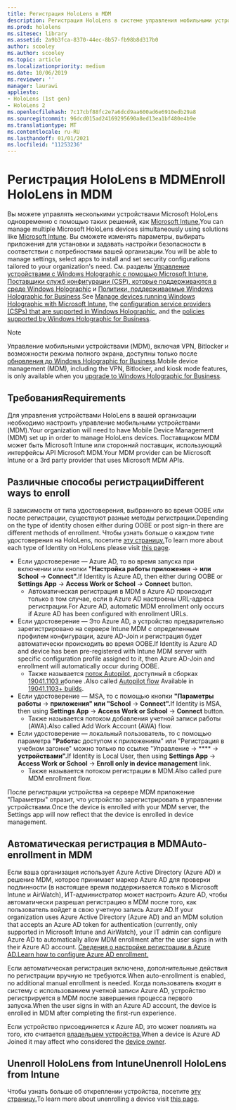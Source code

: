 ```yaml
---
title: Регистрация HoloLens в MDM
description: Регистрация HoloLens в системе управления мобильными устройствами (MDM) для упрощения управления несколькими устройствами.
ms.prod: hololens
ms.sitesec: library
ms.assetid: 2a9b3fca-8370-44ec-8b57-fb98b8d317b0
author: scooley
ms.author: scooley
ms.topic: article
ms.localizationpriority: medium
ms.date: 10/06/2019
ms.reviewer: ''
manager: laurawi
appliesto:
- HoloLens (1st gen)
- HoloLens 2
ms.openlocfilehash: 7c17cbf88fc2e7a6dcd9aa600ad6e6910edb29a8
ms.sourcegitcommit: 96dcd015ad24169295690a8ed13ea1bf480e4b9e
ms.translationtype: MT
ms.contentlocale: ru-RU
ms.lasthandoff: 01/01/2021
ms.locfileid: "11253236"
---
```

# <span data-ttu-id="7af94-103">Регистрация HoloLens в MDM</span><span class="sxs-lookup"><span data-stu-id="7af94-103">Enroll HoloLens in MDM</span></span>

<span data-ttu-id="7af94-104">Вы можете управлять несколькими устройствами Microsoft HoloLens одновременно с помощью таких решений, как [Microsoft Intune.](https://docs.microsoft.com/intune/windows-holographic-for-business)</span><span class="sxs-lookup"><span data-stu-id="7af94-104">You can manage multiple Microsoft HoloLens devices simultaneously using solutions like [Microsoft Intune](https://docs.microsoft.com/intune/windows-holographic-for-business).</span></span> <span data-ttu-id="7af94-105">Вы сможете изменять параметры, выбирать приложения для установки и задавать настройки безопасности в соответствии с потребностями вашей организации.</span><span class="sxs-lookup"><span data-stu-id="7af94-105">You will be able to manage settings, select apps to install and set security configurations tailored to your organization's need.</span></span> <span data-ttu-id="7af94-106">См. разделы [Управление устройствами с Windows Holographic с помощью Microsoft Intune](https://docs.microsoft.com/intune/windows-holographic-for-business), [Поставщики служб конфигурации (CSP), которые поддерживаются в среде Windows Holographic](https://msdn.microsoft.com/windows/hardware/commercialize/customize/mdm/configuration-service-provider-reference#hololens) и [Политики, поддерживаемые Windows Holographic for Business](https://msdn.microsoft.com/windows/hardware/commercialize/customize/mdm/policy-configuration-service-provider#hololenspolicies).</span><span class="sxs-lookup"><span data-stu-id="7af94-106">See [Manage devices running Windows Holographic with Microsoft Intune](https://docs.microsoft.com/intune/windows-holographic-for-business), the [configuration service providers (CSPs) that are supported in Windows Holographic](https://msdn.microsoft.com/windows/hardware/commercialize/customize/mdm/configuration-service-provider-reference#hololens), and the [policies supported by Windows Holographic for Business](https://msdn.microsoft.com/windows/hardware/commercialize/customize/mdm/policy-configuration-service-provider#hololenspolicies).</span></span>

> [!NOTE]
> <span data-ttu-id="7af94-107">Управление мобильными устройствами (MDM), включая VPN, Bitlocker и возможности режима полного экрана, доступны только после [обновления до Windows Holographic for Business](hololens1-upgrade-enterprise.md).</span><span class="sxs-lookup"><span data-stu-id="7af94-107">Mobile device management (MDM), including the VPN, Bitlocker, and kiosk mode features, is only available when you [upgrade to Windows Holographic for Business](hololens1-upgrade-enterprise.md).</span></span>

## <span data-ttu-id="7af94-108">Требования</span><span class="sxs-lookup"><span data-stu-id="7af94-108">Requirements</span></span>

 <span data-ttu-id="7af94-109">Для управления устройствами HoloLens в вашей организации необходимо настроить управление мобильными устройствами (MDM).</span><span class="sxs-lookup"><span data-stu-id="7af94-109">Your organization will need to have Mobile Device Management (MDM) set up in order to manage HoloLens devices.</span></span> <span data-ttu-id="7af94-110">Поставщиком MDM может быть Microsoft Intune или сторонний поставщик, использующий интерфейсы API Microsoft MDM.</span><span class="sxs-lookup"><span data-stu-id="7af94-110">Your MDM provider can be Microsoft Intune or a 3rd party provider that uses Microsoft MDM APIs.</span></span>
 
## <span data-ttu-id="7af94-111">Различные способы регистрации</span><span class="sxs-lookup"><span data-stu-id="7af94-111">Different ways to enroll</span></span>

<span data-ttu-id="7af94-112">В зависимости от типа удостоверения, выбранного во время OOBE или после регистрации, существуют разные методы регистрации.</span><span class="sxs-lookup"><span data-stu-id="7af94-112">Depending on the type of identity chosen either during OOBE or post sign-in there are different methods of enrollment.</span></span> <span data-ttu-id="7af94-113">Чтобы узнать больше о каждом типе удостоверения на HoloLens, посетите [эту страницу.](hololens-identity.md)</span><span class="sxs-lookup"><span data-stu-id="7af94-113">To learn more about each type of Identity on HoloLens please visit [this page](hololens-identity.md).</span></span>

- <span data-ttu-id="7af94-114">Если удостоверение — Azure AD, то во время запуска при включении или кнопки **"Настройка работы приложения**  ->  **или School**  ->  **Connect".**</span><span class="sxs-lookup"><span data-stu-id="7af94-114">If Identity is Azure AD, then either during OOBE or **Settings App** -> **Access Work or School** -> **Connect** button.</span></span>
    - <span data-ttu-id="7af94-115">Автоматическая регистрация в MDM в Azure AD происходит только в том случае, если в Azure AD настроены URL-адреса регистрации.</span><span class="sxs-lookup"><span data-stu-id="7af94-115">For Azure AD, automatic MDM enrollment only occurs if Azure AD has been configured with enrollment URLs.</span></span>
- <span data-ttu-id="7af94-116">Если удостоверение — Это Azure AD, а устройство предварительно зарегистрировано на сервере Intune MDM с определенным профилем конфигурации, azure AD-Join и регистрация будет автоматически происходить во время OOBE.</span><span class="sxs-lookup"><span data-stu-id="7af94-116">If Identity is Azure AD and device has been pre-registered with Intune MDM server with specific configuration profile assigned to it, then Azure AD-Join and enrollment will automatically occur during OOBE.</span></span>
    - <span data-ttu-id="7af94-117">Также называется [поток Autopilot,](hololens2-autopilot.md) доступный в сборках [19041.1103 и](hololens-release-notes.md#windows-holographic-version-2004)более .</span><span class="sxs-lookup"><span data-stu-id="7af94-117">Also called [Autopilot flow](hololens2-autopilot.md) Available in [19041.1103+ builds](hololens-release-notes.md#windows-holographic-version-2004).</span></span>
- <span data-ttu-id="7af94-118">Если удостоверение — MSA, то с помощью кнопки **"Параметры работы**  ->  **приложения" или "School**  ->  **Connect".**</span><span class="sxs-lookup"><span data-stu-id="7af94-118">If Identity is MSA, then using **Settings App** -> **Access Work or School** -> **Connect** button.</span></span>
    - <span data-ttu-id="7af94-119">Также называется потоком добавления учетной записи работы (AWA).</span><span class="sxs-lookup"><span data-stu-id="7af94-119">Also called Add Work Account (AWA) flow.</span></span>
- <span data-ttu-id="7af94-120">Если удостоверение — локальный пользователь, то с помощью параметра **"Работа**с доступом к приложениям" или "Регистрация в учебном загонке" можно только по ссылке "Управление  ->  \*\*\*\*  ->  **устройствами".**</span><span class="sxs-lookup"><span data-stu-id="7af94-120">If Identity is Local User, then using **Settings App** -> **Access Work or School** -> **Enroll only in device management** link.</span></span>
    - <span data-ttu-id="7af94-121">Также называется потоком регистрации в MDM.</span><span class="sxs-lookup"><span data-stu-id="7af94-121">Also called pure MDM enrollment flow.</span></span>

<span data-ttu-id="7af94-122">После регистрации устройства на сервере MDM приложение "Параметры" отразит, что устройство зарегистрировать в управлении устройствами.</span><span class="sxs-lookup"><span data-stu-id="7af94-122">Once the device is enrolled with your MDM server, the Settings app will now reflect that the device is enrolled in device management.</span></span>

## <span data-ttu-id="7af94-123">Автоматическая регистрация в MDM</span><span class="sxs-lookup"><span data-stu-id="7af94-123">Auto-enrollment in MDM</span></span>

<span data-ttu-id="7af94-124">Если ваша организация использует Azure Active Directory (Azure AD) и решение MDM, которое принимает маркер Azure AD для проверки подлинности (в настоящее время поддерживается только в Microsoft Intune и AirWatch), ИТ-администратор может настроить Azure AD, чтобы автоматически разрешал регистрацию в MDM после того, как пользователь войдет в свою учетную запись Azure AD.</span><span class="sxs-lookup"><span data-stu-id="7af94-124">If your organization uses Azure Active Directory (Azure AD) and an MDM solution that accepts an Azure AD token for authentication (currently, only supported in Microsoft Intune and AirWatch), your IT admin can configure Azure AD to automatically allow MDM enrollment after the user signs in with their Azure AD account.</span></span> [<span data-ttu-id="7af94-125">Сведения о настройке регистрации в Azure AD.</span><span class="sxs-lookup"><span data-stu-id="7af94-125">Learn how to configure Azure AD enrollment.</span></span>](https://docs.microsoft.com/mem/intune/enrollment/windows-enroll#enable-windows-10-automatic-enrollment)

<span data-ttu-id="7af94-126">Если автоматическая регистрация включена, дополнительные действия по регистрации вручную не требуются.</span><span class="sxs-lookup"><span data-stu-id="7af94-126">When auto-enrollment is enabled, no additional manual enrollment is needed.</span></span> <span data-ttu-id="7af94-127">Когда пользователь входит в систему с использованием учетной записи Azure AD, устройство регистрируется в MDM после завершения процесса первого запуска.</span><span class="sxs-lookup"><span data-stu-id="7af94-127">When the user signs in with an Azure AD account, the device is enrolled in MDM after completing the first-run experience.</span></span>

<span data-ttu-id="7af94-128">Если устройство присоединяется к Azure AD, это может повлиять на того, кто считается [владельцем устройства.](security-adminless-os.md#device-owner)</span><span class="sxs-lookup"><span data-stu-id="7af94-128">When a device is Azure AD Joined it may affect who considered the [device owner](security-adminless-os.md#device-owner).</span></span>

## <span data-ttu-id="7af94-129">Unenroll HoloLens from Intune</span><span class="sxs-lookup"><span data-stu-id="7af94-129">Unenroll HoloLens from Intune</span></span>

<span data-ttu-id="7af94-130">Чтобы узнать больше об откреплении устройства, посетите [эту страницу.](https://docs.microsoft.com/windows/client-management/mdm/disconnecting-from-mdm-unenrollment)</span><span class="sxs-lookup"><span data-stu-id="7af94-130">To learn more about unenrolling a device visit [this page](https://docs.microsoft.com/windows/client-management/mdm/disconnecting-from-mdm-unenrollment).</span></span> 
